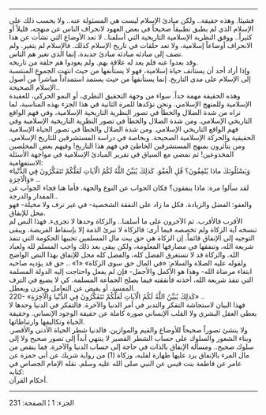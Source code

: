 ------------------------------------------------------------------------

فشيئا. وهذه حقيقة.. ولكن مبادئ الإسلام ليست هي المسئولة عنه.. ولا يحسب
ذلك على الإسلام الذي لم يطبق تطبيقاً صحيحاً في بعض العهود لانحراف الناس عن
منهجه، قليلاً أو كثيراً.. ووفق النظرية الإسلامية التاريخية التي أسلفنا..
لا تعد الأوضاع التي نشأت عن هذا الانحراف أوضاعاً إسلامية، ولا تعد حلقات
في تاريخ الإسلام كذلك. فالإسلام لم يتغير. ولم تضف إلى مبادئه مبادئه
مبادئ جديدة. إنما الذي تغير هم الناس.  
وقد بعدوا عنه فلم يعد له علاقة بهم. ولم يعودوا هم حلقة من تاريخه.  
وإذا أراد أحد أن يستأنف حياة إسلامية، فهو لا يستأنفها من حيث انتهت
الجموع المنتسبة إلى الإسلام على مدى التاريخ. إنما يستأنفها من حيث يستمد
استمداداً مباشراً من أصول الإسلام الصحيحة..  
وهذه الحقيقة مهمة جداً. سواء من وجهة التحقيق النظري، أو النمو الحركي،
للعقيدة الإسلامية وللمنهج الإسلامي. ونحن نؤكدها للمرة الثانية في هذا
الجزء بهذه المناسبة، لما نراه من شدة الضلال والخطأ في تصور النظرية
التاريخية الإسلامية، وفي فهم الواقع التاريخي الإسلامي. ومن شدة الضلال
والخطأ في تصور النظرية التاريخية الإسلامية وفي فهم الواقع التاريخي
الإسلامي. ومن شدة الضلال والخطأ في تصور الحياة الإسلامية الحقيقية
والحركة الإسلامية الصحيحة. وبخاصة في دراسة المستشرقين للتاريخ الإسلامي.
ومن يتأثرون بمنهج المستشرقين الخاطئ في فهم هذا التاريخ! وفيهم بعض
المخلصين المخدوعين! ثم نمضي مع السياق في تقرير المبادئ الإسلامية في
مواجهة الأسئلة الاستفهامية:  
«وَيَسْئَلُونَكَ ماذا يُنْفِقُونَ؟ قُلِ الْعَفْوَ. كَذلِكَ يُبَيِّنُ اللَّهُ لَكُمُ الْآياتِ لَعَلَّكُمْ تَتَفَكَّرُونَ
فِي الدُّنْيا وَالْآخِرَةِ» ..  
لقد سألوا مرة: ماذا ينفقون؟ فكان الجواب عن النوع والجهة. فأما هنا فجاء
الجواب عن المقدار والدرجة..  
والعفو: الفضل والزيادة. فكل ما زاد على النفقة الشخصية- في غير ترف ولا
مخيلة- فهو محل للإنفاق.  
الأقرب فالأقرب. ثم الآخرون على ما أسلفنا.. والزكاة وحدها لا تجزىء. فهذا
النص لم تنسخه آية الزكاة ولم تخصصه فيما أرى: فالزكاة لا تبرئ الذمة إلا
بإسقاط الفريضة. ويبقى التوجيه إلى الإنفاق قائماً. إن الزكاة هي حق بيت مال
المسلمين تجبيها الحكومة التي تنفذ شريعة الله، وتنفقها في مصارفها
المعلومة، ولكن يبقى بعد ذلك واجب المسلم لله ولعباد الله. والزكاة قد لا
تستغرق الفضل كله، والفضل كله محل للإنفاق بهذا النص الواضح ولقوله عليه
الصلاة والسلام: «في المال حق سوى الزكاة» «1» .. حق قد يؤديه صاحبه ابتغاء
مرضاة الله- وهذا هو الأكمل والأجمل- فإن لم يفعل واحتاجت إليه الدولة
المسلمة التي تنفذ شريعة الله، أخذته فأنفقته فيما يصلح الجماعة المسلمة.
كي لا يضيع في الترف المفسد. أو يقبض عن التعامل ويخزن ويعطل.  
220- «كَذلِكَ يُبَيِّنُ اللَّهُ لَكُمُ الْآياتِ لَعَلَّكُمْ تَتَفَكَّرُونَ فِي الدُّنْيا وَالْآخِرَةِ» ..  
فهذا البيان لاستجاشة التفكر والتدبر في أمر الدنيا والآخرة. فالتفكر في
الدنيا وحدها لا يعطي العقل البشري ولا القلب الإنساني صورة كاملة عن حقيقة
الوجود الإنساني. وحقيقة الحياة وتكاليفها وارتباطاتها.  
ولا ينشئ تصوراً صحيحاً للأوضاع والقيم والموازين. فالدنيا شطر الحياة الأدنى
والأقصر. وبناء الشعور والسلوك على حساب الشطر القصير لا ينتهي أبداً إلى
تصور صحيح ولا إلى سلوك صحيح.. ومسألة الإنفاق بالذات في حاجة إلى حساب
الدنيا والآخرة. فما ينقص من مال المرء بالإنفاق يرد عليها طهارة لقلبه،
وزكاة (1) من رواية شريك عن أبي حمزة عن عامر عن فاطمة بنت قيس عن النبي
صلى الله عليه وسلم. نقله الإمام الجصاص في كتابه:  
أحكام القرآن.

------------------------------------------------------------------------

الجزء: 1 ¦ الصفحة: 231
